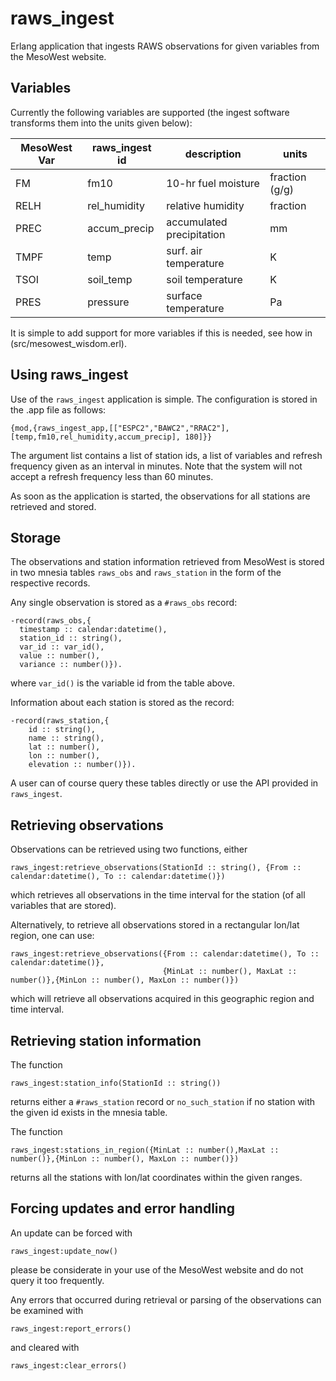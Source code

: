 # raws_ingest

Erlang application that ingests RAWS observations for given variables from the MesoWest website.

## Variables
Currently the following variables are supported (the ingest software transforms them into the units given below):

MesoWest Var | raws\_ingest id | description               | units
-------------|-----------------|---------------------------|------
FM           | fm10            | 10-hr fuel moisture       | fraction (g/g)
RELH         | rel\_humidity   | relative humidity         | fraction
PREC         | accum\_precip   | accumulated precipitation | mm
TMPF         | temp            | surf. air temperature     | K
TSOI         | soil\_temp      | soil temperature          | K
PRES         | pressure        | surface temperature       | Pa

It is simple to add support for more variables if this is needed, see how in (src/mesowest_wisdom.erl).

## Using raws_ingest

Use of the ````raws_ingest```` application is simple.  The configuration is stored in the .app file as follows:


    {mod,{raws_ingest_app,[["ESPC2","BAWC2","RRAC2"], [temp,fm10,rel_humidity,accum_precip], 180]}}

The argument list contains a list of station ids, a list of variables and refresh frequency given as an interval in minutes.
Note that the system will not accept a refresh frequency less than 60 minutes.

As soon as the application is started, the observations for all stations are retrieved and stored.

## Storage

The observations and station information retrieved from MesoWest is stored in two mnesia tables ````raws_obs```` and ````raws_station````
in the form of the respective records.

Any single observation is stored as a ````#raws_obs```` record:

    -record(raws_obs,{
      timestamp :: calendar:datetime(),
      station_id :: string(),
      var_id :: var_id(),
      value :: number(),
      variance :: number()}).

where ````var_id()```` is the variable id from the table above.

Information about each station is stored as the record:

    -record(raws_station,{
        id :: string(),
        name :: string(),
        lat :: number(),
        lon :: number(),
        elevation :: number()}).

A user can of course query these tables directly or use the API provided in ````raws_ingest````.

## Retrieving observations

Observations can be retrieved using two functions, either

    raws_ingest:retrieve_observations(StationId :: string(), {From :: calendar:datetime(), To :: calendar:datetime()})

which retrieves all observations in the time interval for the station (of all variables that are stored).

Alternatively, to retrieve all observations stored in a rectangular lon/lat region, one can use:


    raws_ingest:retrieve_observations({From :: calendar:datetime(), To :: calendar:datetime()},
                                      {MinLat :: number(), MaxLat :: number()},{MinLon :: number(), MaxLon :: number()})

which will retrieve all observations acquired in this geographic region and time interval.


## Retrieving station information

The function

    raws_ingest:station_info(StationId :: string())

returns either a ````#raws_station```` record or ````no_such_station```` if no station with the given id exists in the mnesia table.

The function

    raws_ingest:stations_in_region({MinLat :: number(),MaxLat :: number()},{MinLon :: number(), MaxLon :: number()})

returns all the stations with lon/lat coordinates within the given ranges.


## Forcing updates and error handling

An update can be forced with

    raws_ingest:update_now()

please be considerate in your use of the MesoWest website and do not query it too frequently.

Any errors that occurred during retrieval or parsing of the observations can be examined with

    raws_ingest:report_errors()

and cleared with

    raws_ingest:clear_errors()


